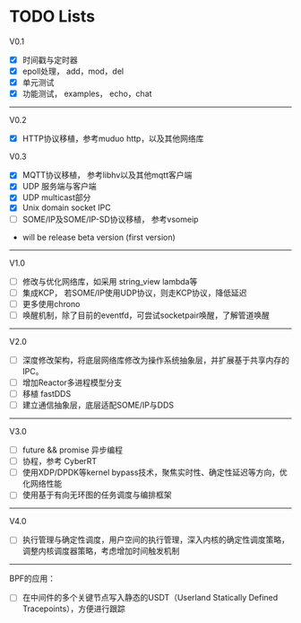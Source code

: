 # TODO Lists
V0.1
- [X] 时间戳与定时器
- [X] epoll处理， add，mod，del
- [X] 单元测试
- [X] 功能测试， examples， echo，chat
---
V0.2
- [X] HTTP协议移植，参考muduo http，以及其他网络库

V0.3
- [X] MQTT协议移植， 参考libhv以及其他mqtt客户端
- [X] UDP 服务端与客户端
- [X] UDP multicast部分
- [X] Unix domain socket IPC
- [ ] SOME/IP及SOME/IP-SD协议移植， 参考vsomeip

- will be release beta version (first version)
---
V1.0
- [ ] 修改与优化网络库，如采用 string_view lambda等
- [ ] 集成KCP， 若SOME/IP使用UDP协议，则走KCP协议，降低延迟
- [ ] 更多使用chrono
- [ ] 唤醒机制，除了目前的eventfd，可尝试socketpair唤醒，了解管道唤醒

---
V2.0
- [ ] 深度修改架构，将底层网络库修改为操作系统抽象层，并扩展基于共享内存的IPC。
- [ ] 增加Reactor多进程模型分支
- [ ] 移植 fastDDS
- [ ] 建立通信抽象层，底层适配SOME/IP与DDS
---
V3.0
- [ ] future && promise 异步编程
- [ ] 协程，参考 CyberRT
- [ ] 使用XDP/DPDK等kernel bypass技术，聚焦实时性、确定性延迟等方向，优化网络性能
- [ ] 使用基于有向无环图的任务调度与编排框架
---
V4.0
- [ ] 执行管理与确定性调度，用户空间的执行管理，深入内核的确定性调度策略，
      调整内核调度器策略，考虑增加时间触发机制

---
BPF的应用：
- [ ] 在中间件的多个关键节点写入静态的USDT（Userland Statically Defined Tracepoints），方便进行跟踪